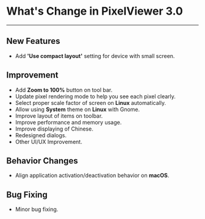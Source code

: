 ﻿# What's Change in PixelViewer 3.0
 ---

## New Features
+ Add **'Use compact layout'** setting for device with small screen.

## Improvement
+ Add **Zoom to 100%** button on tool bar.
+ Update pixel rendering mode to help you see each pixel clearly.
+ Select proper scale factor of screen on **Linux** automatically.
+ Allow using **System** theme on **Linux** with Gnome.
+ Improve layout of items on toolbar.
+ Improve performance and memory usage.
+ Improve displaying of Chinese.
+ Redesigned dialogs.
+ Other UI/UX Improvement.

## Behavior Changes
+ Align application activation/deactivation behavior on **macOS**.

## Bug Fixing
+ Minor bug fixing.